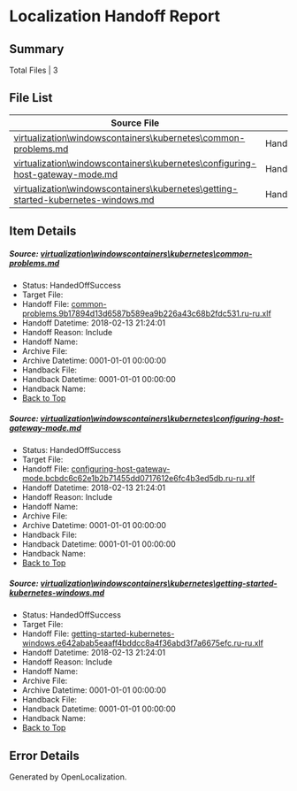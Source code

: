 # <a name='report-top'></a> Localization Handoff Report

## Summary
 Total Files | 3

## File List
 Source File | Status | Details 
 ----------- | ------ | ------- 
 [virtualization\windowscontainers\kubernetes\common-problems.md](https://github.com/Microsoft/Virtualization-Documentation-Private/blob/bbb0992d12417a55ef2db2b19d104ffebbc015b3/virtualization/windowscontainers/kubernetes/common-problems.md) | HandedOffSuccess | [Details](#b6be43f1afabdf8ef9c2ddc6f46ed5ac43a9e7a5356)
 [virtualization\windowscontainers\kubernetes\configuring-host-gateway-mode.md](https://github.com/Microsoft/Virtualization-Documentation-Private/blob/bbb0992d12417a55ef2db2b19d104ffebbc015b3/virtualization/windowscontainers/kubernetes/configuring-host-gateway-mode.md) | HandedOffSuccess | [Details](#849a3522becec7686c605db0709733812d7ff204358)
 [virtualization\windowscontainers\kubernetes\getting-started-kubernetes-windows.md](https://github.com/Microsoft/Virtualization-Documentation-Private/blob/bbb0992d12417a55ef2db2b19d104ffebbc015b3/virtualization/windowscontainers/kubernetes/getting-started-kubernetes-windows.md) | HandedOffSuccess | [Details](#0ccd7dae8da0841c98bec5cdf7345100d1b51107360)

## Item Details
##### <a name='b6be43f1afabdf8ef9c2ddc6f46ed5ac43a9e7a5356'></a> Source: [virtualization\windowscontainers\kubernetes\common-problems.md](https://github.com/Microsoft/Virtualization-Documentation-Private/blob/bbb0992d12417a55ef2db2b19d104ffebbc015b3/virtualization/windowscontainers/kubernetes/common-problems.md)
* Status: HandedOffSuccess
* Target File: 
* Handoff File: [common-problems.9b17894d13d6587b589ea9b226a43c68b2fdc531.ru-ru.xlf](https://github.com/MicrosoftDocs/Virtualization-Documentation-Private.handoff/blob/49345b9e28d23fc8bfce38132d71f022e0979e8e/ol-handoff/MicrosoftDocs/Virtualization-Documentation-Private.ru-ru/live/common-problems.9b17894d13d6587b589ea9b226a43c68b2fdc531.ru-ru.xlf)
* Handoff Datetime: 2018-02-13 21:24:01
* Handoff Reason: Include
* Handoff Name: 
* Archive File: 
* Archive Datetime: 0001-01-01 00:00:00
* Handback File: 
* Handback Datetime: 0001-01-01 00:00:00
* Handback Name: 
* [Back to Top](#report-top)

##### <a name='849a3522becec7686c605db0709733812d7ff204358'></a> Source: [virtualization\windowscontainers\kubernetes\configuring-host-gateway-mode.md](https://github.com/Microsoft/Virtualization-Documentation-Private/blob/bbb0992d12417a55ef2db2b19d104ffebbc015b3/virtualization/windowscontainers/kubernetes/configuring-host-gateway-mode.md)
* Status: HandedOffSuccess
* Target File: 
* Handoff File: [configuring-host-gateway-mode.bcbdc6c62e1b2b71455dd0717612e6fc4b3ed5db.ru-ru.xlf](https://github.com/MicrosoftDocs/Virtualization-Documentation-Private.handoff/blob/49345b9e28d23fc8bfce38132d71f022e0979e8e/ol-handoff/MicrosoftDocs/Virtualization-Documentation-Private.ru-ru/live/configuring-host-gateway-mode.bcbdc6c62e1b2b71455dd0717612e6fc4b3ed5db.ru-ru.xlf)
* Handoff Datetime: 2018-02-13 21:24:01
* Handoff Reason: Include
* Handoff Name: 
* Archive File: 
* Archive Datetime: 0001-01-01 00:00:00
* Handback File: 
* Handback Datetime: 0001-01-01 00:00:00
* Handback Name: 
* [Back to Top](#report-top)

##### <a name='0ccd7dae8da0841c98bec5cdf7345100d1b51107360'></a> Source: [virtualization\windowscontainers\kubernetes\getting-started-kubernetes-windows.md](https://github.com/Microsoft/Virtualization-Documentation-Private/blob/bbb0992d12417a55ef2db2b19d104ffebbc015b3/virtualization/windowscontainers/kubernetes/getting-started-kubernetes-windows.md)
* Status: HandedOffSuccess
* Target File: 
* Handoff File: [getting-started-kubernetes-windows.e642abab5eaaff4bddcc8a4f36abd3f7a6675efc.ru-ru.xlf](https://github.com/MicrosoftDocs/Virtualization-Documentation-Private.handoff/blob/49345b9e28d23fc8bfce38132d71f022e0979e8e/ol-handoff/MicrosoftDocs/Virtualization-Documentation-Private.ru-ru/live/getting-started-kubernetes-windows.e642abab5eaaff4bddcc8a4f36abd3f7a6675efc.ru-ru.xlf)
* Handoff Datetime: 2018-02-13 21:24:01
* Handoff Reason: Include
* Handoff Name: 
* Archive File: 
* Archive Datetime: 0001-01-01 00:00:00
* Handback File: 
* Handback Datetime: 0001-01-01 00:00:00
* Handback Name: 
* [Back to Top](#report-top)


## Error Details

Generated by OpenLocalization.
